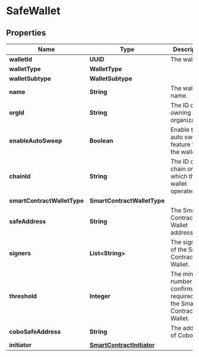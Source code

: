 

# SafeWallet


## Properties

| Name | Type | Description | Notes |
|------------ | ------------- | ------------- | -------------|
|**walletId** | **UUID** | The wallet ID. |  |
|**walletType** | **WalletType** |  |  |
|**walletSubtype** | **WalletSubtype** |  |  |
|**name** | **String** | The wallet name. |  |
|**orgId** | **String** | The ID of the owning organization. |  |
|**enableAutoSweep** | **Boolean** | Enable the auto sweep feature for the wallet |  [optional] |
|**chainId** | **String** | The ID of the chain on which the wallet operates. |  [optional] |
|**smartContractWalletType** | **SmartContractWalletType** |  |  |
|**safeAddress** | **String** | The Smart Contract Wallet address. |  [optional] |
|**signers** | **List&lt;String&gt;** | The signers of the Smart Contract Wallet. |  [optional] |
|**threshold** | **Integer** | The minimum number of confirmations required for the Smart Contract Wallet.  |  [optional] |
|**coboSafeAddress** | **String** | The address of Cobo Safe. |  [optional] |
|**initiator** | [**SmartContractInitiator**](SmartContractInitiator.md) |  |  [optional] |



